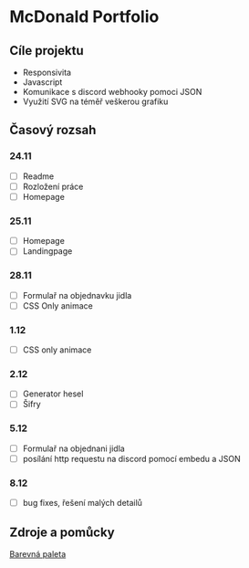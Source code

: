 # McDonald Portfolio
## Cíle projektu
- Responsivita
- Javascript
- Komunikace s discord webhooky pomoci JSON
- Využití SVG na téměř veškerou grafiku

## Časový rozsah
### 24.11
- [ ] Readme
- [ ] Rozložení práce
- [ ] Homepage
### 25.11
- [ ] Homepage
- [ ] Landingpage

### 28.11
- [ ] Formulař na objednavku jidla
- [ ] CSS Only animace
### 1.12
- [ ] CSS only animace
### 2.12
- [ ] Generator hesel
- [ ] Šifry
### 5.12
- [ ] Formulař na objednani jidla
- [ ] posílání http requestu na discord pomocí embedu a JSON
### 8.12
- [ ] bug fixes, řešení malých detailů

## Zdroje a pomůcky
[Barevná paleta](https://www.color-hex.com/color-palette/27069)